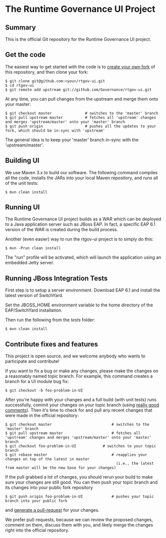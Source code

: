 # The Runtime Governance UI Project

## Summary

This is the official Git repository for the Runtime Governance UI project.

## Get the code

The easiest way to get started with the code is to [create your own fork](http://help.github.com/forking/) of this repository, and then clone your fork:

	$ git clone git@github.com:<you>/rtgov-ui.git
	$ cd rtgov-ui
	$ git remote add upstream git://github.com/Governance/rtgov-ui.git
	
At any time, you can pull changes from the upstream and merge them onto your master:

	$ git checkout master               # switches to the 'master' branch
	$ git pull upstream master          # fetches all 'upstream' changes and merges 'upstream/master' onto your 'master' branch
	$ git push origin                   # pushes all the updates to your fork, which should be in-sync with 'upstream'

The general idea is to keep your 'master' branch in-sync with the 'upstream/master'.

## Building UI

We use Maven 3.x to build our software. The following command compiles all the code, installs the JARs into your local Maven repository, and runs all of the unit tests:

	$ mvn clean install
	
## Running UI

The Runtime Governance UI project builds as a WAR which can be deployed to a Java application server such as JBoss EAP.
In fact, a specific EAP 6.1 version of the WAR is created during the build process.

Another (even easier) way to run the rtgov-ui project is to simply do this:

    $ mvn -Prun clean install

The "run" profile will be activated, which will launch the application using an embedded Jetty server.

## Running JBoss Integration Tests

First step is to setup a server environment. Download EAP 6.1 and install the latest version of SwitchYard.

Set the JBOSS_HOME environment variable to the home directory of the EAP/SwitchYard installation.

Then run the following from the _tests_ folder:

	$ mvn clean install

## Contribute fixes and features

This project is open source, and we welcome anybody who wants to participate and contribute!

If you want to fix a bug or make any changes, please make the changes on a reasonably named topic branch. For example, this command creates
a branch for a UI module bug fix:

	$ git checkout -b foo-problem-in-UI

After you're happy with your changes and a full build (with unit tests) runs successfully, commit your changes on your topic branch
(using [really good comments](http://community.jboss.org/wiki/OverlordDevelopmentGuidelines#Commits)). Then it's time to check for
and pull any recent changes that were made in the official repository:

	$ git checkout master                           # switches to the 'master' branch
	$ git pull upstream master                      # fetches all 'upstream' changes and merges 'upstream/master' onto your 'master' branch
	$ git checkout foo-problem-in-UI     		# switches to your topic branch
	$ git rebase master                             # reapplies your changes on top of the latest in master
	                                                  (i.e., the latest from master will be the new base for your changes)

If the pull grabbed a lot of changes, you should rerun your build to make sure your changes are still good.
You can then push your topic branch and its changes into your public fork repository

	$ git push origin foo-problem-in-UI         	# pushes your topic branch into your public fork

and [generate a pull-request](http://help.github.com/pull-requests/) for your changes. 

We prefer pull-requests, because we can review the proposed changes, comment on them,
discuss them with you, and likely merge the changes right into the official repository.
